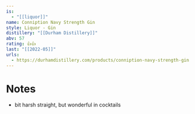 ```yaml
---
is:
  - "[[liquor]]"
name: Conniption Navy Strength Gin
style: Liquor - Gin
distillery: "[[Durham Distillery]]"
abv: 57
rating: 👍👍
last: "[[2022-05]]"
urls:
  - https://durhamdistillery.com/products/conniption-navy-strength-gin
---
```

# Notes
- bit harsh straight, but wonderful in cocktails

